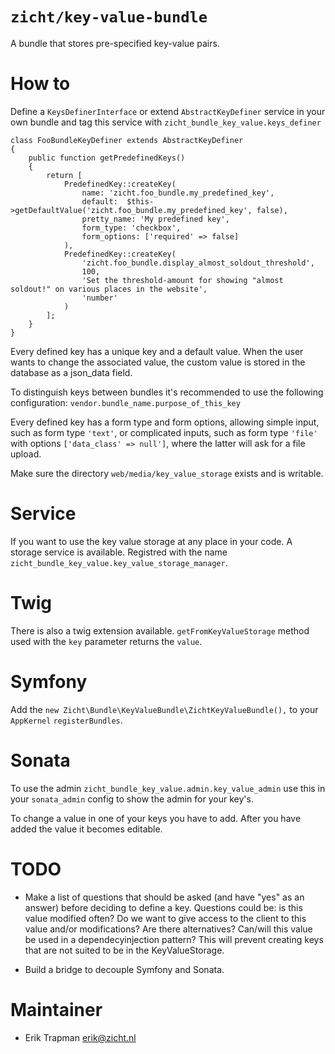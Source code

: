 # `zicht/key-value-bundle`
A bundle that stores pre-specified key-value pairs.

# How to
Define a `KeysDefinerInterface` or extend `AbstractKeyDefiner` service in your own bundle and tag 
this service with `zicht_bundle_key_value.keys_definer`

```
class FooBundleKeyDefiner extends AbstractKeyDefiner
{
    public function getPredefinedKeys()
    {
        return [
            PredefinedKey::createKey(
                name: 'zicht.foo_bundle.my_predefined_key',
                default:  $this->getDefaultValue('zicht.foo_bundle.my_predefined_key', false),
                pretty_name: 'My predefined key',
                form_type: 'checkbox',
                form_options: ['required' => false]
            ),
            PredefinedKey::createKey(
                'zicht.foo_bundle.display_almost_soldout_threshold',
                100,
                'Set the threshold-amount for showing "almost soldout!" on various places in the website',
                'number'
            )
        ];
    }
}
```

Every defined key has a unique key and a default value.  When the user
wants to change the associated value, the custom value is stored in the
database as a json_data field.

To distinguish keys between bundles it's recommended to use the following configuration: `vendor.bundle_name.purpose_of_this_key`

Every defined key has a form type and form options, allowing simple
input, such as form type `'text'`, or complicated inputs, such as form
type `'file'` with options `['data_class' => null']`, where the latter
will ask for a file upload.

Make sure the directory `web/media/key_value_storage` exists and is writable.

# Service
If you want to use the key value storage at any place in your code. A storage service is available. Registred with the name `zicht_bundle_key_value.key_value_storage_manager`.

# Twig
There is also a twig extension available.
`getFromKeyValueStorage` method used with the `key` parameter returns the `value`.

# Symfony 
Add the `new Zicht\Bundle\KeyValueBundle\ZichtKeyValueBundle(),` to your `AppKernel` `registerBundles`.

# Sonata
To use the admin `zicht_bundle_key_value.admin.key_value_admin` use this in your `sonata_admin` config to show the admin for your key's.

To change a value in one of your keys you have to add. After you have added the value it becomes editable.

# TODO
* Make a list of questions that should be asked (and have "yes" as an answer) before deciding to define a key. Questions could be: is this value modified often? Do we want to give access to the client to this value and/or modifications? Are there alternatives? Can/will this value be used in a dependecyinjection pattern?
This will prevent creating keys that are not suited to be in the KeyValueStorage.

* Build a bridge to decouple Symfony and Sonata.

# Maintainer
- Erik Trapman <erik@zicht.nl>

